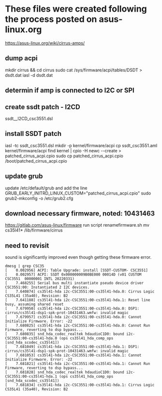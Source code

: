 # These files were created following the process posted on asus-linux.org
https://asus-linux.org/wiki/cirrus-amps/

## dump acpi
mkdir cirrus && cd cirrus
sudo cat /sys/firmware/acpi/tables/DSDT > dsdt.dat
iasl -d dsdt.dat

## determin if amp is connected to I2C or SPI

## create ssdt patch - I2CD
ssdt__I2CD_csc3551.dsl

## install SSDT patch
iasl -tc ssdt_csc3551.dsl
mkdir -p kernel/firmware/acpi
cp ssdt_csc3551.aml kernel/firmware/acpi
find kernel | cpio -H newc --create > patched_cirrus_acpi.cpio
sudo cp patched_cirrus_acpi.cpio /boot/patched_cirrus_acpi.cpio

## update grub
update /etc/default/grub and add the line
GRUB_EARLY_INITRD_LINUX_CUSTOM="patched_cirrus_acpi.cpio"
sudo grub2-mkconfig -o /etc/grub2.cfg

## download necessary firmware, noted: 10431463
https://gitlab.com/asus-linux/firmware
run script renamefirmware.sh
mv cs35l41* /lib/firmware/cirrus

## need to revisit
sound is significantly improved even though getting these firmware error.
```
dmesg | grep CSC35
[    0.002956] ACPI: Table Upgrade: install [SSDT-CUSTOM- CSC3551]
[    0.002957] ACPI: SSDT 0x000000009B0BE000 00014D (v01 CUSTOM CSC3551  00000001 INTL 20220331)
[    7.468255] Serial bus multi instantiate pseudo device driver CSC3551:00: Instantiated 2 I2C devices.
[    7.640874] cs35l41-hda i2c-CSC3551:00-cs35l41-hda.0: Cirrus Logic CS35L41 (35a40), Revision: B2
[    7.641188] cs35l41-hda i2c-CSC3551:00-cs35l41-hda.1: Reset line busy, assuming shared reset
[    7.679950] cs35l41-hda i2c-CSC3551:00-cs35l41-hda.0: DSP1: cirrus/cs35l41-dsp1-spk-prot-10431463.wmfw: invalid magic
[    7.679957] cs35l41-hda i2c-CSC3551:00-cs35l41-hda.0: Cannot Initialize Firmware. Error: -22
[    7.680825] cs35l41-hda i2c-CSC3551:00-cs35l41-hda.0: Cannot Run Firmware, reverting to dsp bypass...
[    7.680835] snd_hda_codec_realtek hdaudioC1D0: bound i2c-CSC3551:00-cs35l41-hda.0 (ops cs35l41_hda_comp_ops [snd_hda_scodec_cs35l41])
[    7.681049] cs35l41-hda i2c-CSC3551:00-cs35l41-hda.1: DSP1: cirrus/cs35l41-dsp1-spk-prot-10431463.wmfw: invalid magic
[    7.681053] cs35l41-hda i2c-CSC3551:00-cs35l41-hda.1: Cannot Initialize Firmware. Error: -22
[    7.681821] cs35l41-hda i2c-CSC3551:00-cs35l41-hda.1: Cannot Run Firmware, reverting to dsp bypass...
[    7.681828] snd_hda_codec_realtek hdaudioC1D0: bound i2c-CSC3551:00-cs35l41-hda.1 (ops cs35l41_hda_comp_ops [snd_hda_scodec_cs35l41])
[    7.681834] cs35l41-hda i2c-CSC3551:00-cs35l41-hda.1: Cirrus Logic CS35L41 (35a40), Revision: B2
```
